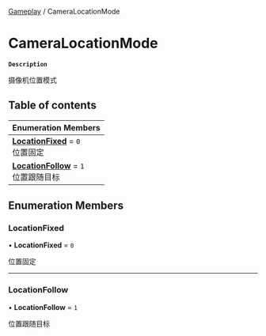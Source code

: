 [Gameplay](../modules/Gameplay.Gameplay.md) / CameraLocationMode

# CameraLocationMode <Badge type="tip" text="Enumeration" />

**`Description`**

摄像机位置模式

## Table of contents

| Enumeration Members |
| :-----|
| **[LocationFixed](Gameplay.Gameplay.CameraLocationMode.md#locationfixed)** = ``0`` <br> 位置固定|
| **[LocationFollow](Gameplay.Gameplay.CameraLocationMode.md#locationfollow)** = ``1`` <br> 位置跟随目标|

## Enumeration Members

### LocationFixed

• **LocationFixed** = ``0``

位置固定

___

### LocationFollow

• **LocationFollow** = ``1``

位置跟随目标
